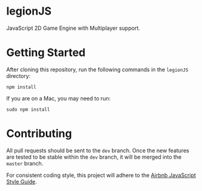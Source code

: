 # legionJS

JavaScript 2D Game Engine with Multiplayer support.

# Getting Started

After cloning this repository, run the following commands in the `legionJS` directory:

    npm install 

If you are on a Mac, you may need to run:

    sudo npm install

# Contributing

All pull requests should be sent to the `dev` branch. Once the new features are tested to be stable within the `dev`
branch, it will be merged into the `master` branch.

For consistent coding style, this project will adhere to the [Airbnb JavaScript Style Guide](https://github.com/airbnb/javascript). 
